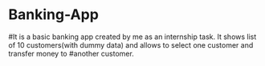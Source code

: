 # Banking-App
#It is a basic banking app created by me as an internship task. It shows list of 10 customers(with dummy data) and allows to select one customer and transfer money to #another customer.  
